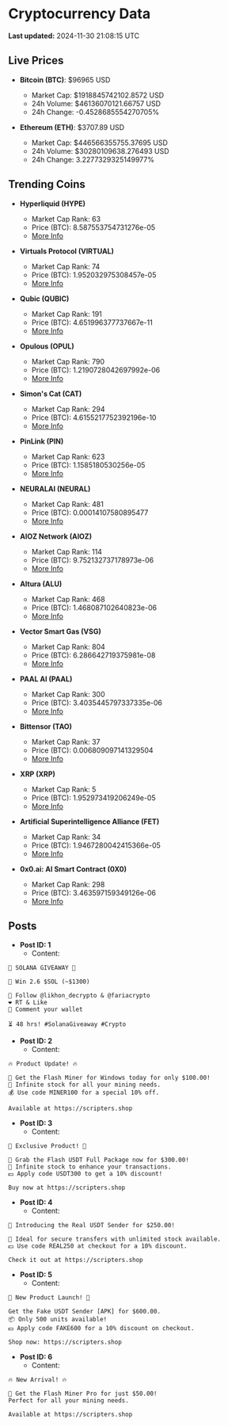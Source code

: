 # Cryptocurrency Data

**Last updated:** 2024-11-30 21:08:15 UTC

## Live Prices
- **Bitcoin (BTC)**: $96965 USD
  - Market Cap: $1918845742102.8572 USD
  - 24h Volume: $46136070121.66757 USD
  - 24h Change: -0.4528685554270705%

- **Ethereum (ETH)**: $3707.89 USD
  - Market Cap: $446566355755.37695 USD
  - 24h Volume: $30280109638.276493 USD
  - 24h Change: 3.2277329325149977%

## Trending Coins
- **Hyperliquid (HYPE)**
  - Market Cap Rank: 63
  - Price (BTC): 8.587553754731276e-05
  - [More Info](https://www.coingecko.com/en/coins/hyperliquid)

- **Virtuals Protocol (VIRTUAL)**
  - Market Cap Rank: 74
  - Price (BTC): 1.952032975308457e-05
  - [More Info](https://www.coingecko.com/en/coins/virtual-protocol)

- **Qubic (QUBIC)**
  - Market Cap Rank: 191
  - Price (BTC): 4.651996377737667e-11
  - [More Info](https://www.coingecko.com/en/coins/qubic)

- **Opulous (OPUL)**
  - Market Cap Rank: 790
  - Price (BTC): 1.2190728042697992e-06
  - [More Info](https://www.coingecko.com/en/coins/opulous)

- **Simon's Cat (CAT)**
  - Market Cap Rank: 294
  - Price (BTC): 4.6155217752392196e-10
  - [More Info](https://www.coingecko.com/en/coins/simons-cat)

- **PinLink (PIN)**
  - Market Cap Rank: 623
  - Price (BTC): 1.1585180530256e-05
  - [More Info](https://www.coingecko.com/en/coins/pinlink)

- **NEURALAI (NEURAL)**
  - Market Cap Rank: 481
  - Price (BTC): 0.00014107580895477
  - [More Info](https://www.coingecko.com/en/coins/neuralai)

- **AIOZ Network (AIOZ)**
  - Market Cap Rank: 114
  - Price (BTC): 9.752132737178973e-06
  - [More Info](https://www.coingecko.com/en/coins/aioz-network)

- **Altura (ALU)**
  - Market Cap Rank: 468
  - Price (BTC): 1.468087102640823e-06
  - [More Info](https://www.coingecko.com/en/coins/altura)

- **Vector Smart Gas (VSG)**
  - Market Cap Rank: 804
  - Price (BTC): 6.286642719375981e-08
  - [More Info](https://www.coingecko.com/en/coins/vector-smart-gas)

- **PAAL AI (PAAL)**
  - Market Cap Rank: 300
  - Price (BTC): 3.4035445797337335e-06
  - [More Info](https://www.coingecko.com/en/coins/paal-ai)

- **Bittensor (TAO)**
  - Market Cap Rank: 37
  - Price (BTC): 0.006809097141329504
  - [More Info](https://www.coingecko.com/en/coins/bittensor)

- **XRP (XRP)**
  - Market Cap Rank: 5
  - Price (BTC): 1.952973419206249e-05
  - [More Info](https://www.coingecko.com/en/coins/xrp)

- **Artificial Superintelligence Alliance (FET)**
  - Market Cap Rank: 34
  - Price (BTC): 1.9467280042415366e-05
  - [More Info](https://www.coingecko.com/en/coins/artificial-superintelligence-alliance)

- **0x0.ai: AI Smart Contract (0X0)**
  - Market Cap Rank: 298
  - Price (BTC): 3.463597159349126e-06
  - [More Info](https://www.coingecko.com/en/coins/0x0-ai-ai-smart-contract)

## Posts
- **Post ID: 1**
  - Content:
```
🚀 SOLANA GIVEAWAY 🚀

🎁 Win 2.6 $SOL (~$1300)

🤝 Follow @likhon_decrypto & @fariacrypto
❤️ RT & Like
💬 Comment your wallet

⏳ 48 hrs! #SolanaGiveaway #Crypto
```

- **Post ID: 2**
  - Content:
```
🔥 Product Update! 🔥

🚀 Get the Flash Miner for Windows today for only $100.00!
🔋 Infinite stock for all your mining needs.
💰 Use code MINER100 for a special 10% off.

Available at https://scripters.shop
```

- **Post ID: 3**
  - Content:
```
🎁 Exclusive Product! 🎁

💸 Grab the Flash USDT Full Package now for $300.00!
🎉 Infinite stock to enhance your transactions.
💵 Apply code USDT300 to get a 10% discount!

Buy now at https://scripters.shop
```

- **Post ID: 4**
  - Content:
```
💎 Introducing the Real USDT Sender for $250.00!

💼 Ideal for secure transfers with unlimited stock available.
💵 Use code REAL250 at checkout for a 10% discount.

Check it out at https://scripters.shop
```

- **Post ID: 5**
  - Content:
```
🚀 New Product Launch! 🚀

Get the Fake USDT Sender [APK] for $600.00.
📦 Only 500 units available!
💵 Apply code FAKE600 for a 10% discount on checkout.

Shop now: https://scripters.shop
```

- **Post ID: 6**
  - Content:
```
🔥 New Arrival! 🔥

💸 Get the Flash Miner Pro for just $50.00!
Perfect for all your mining needs.

Available at https://scripters.shop
```

